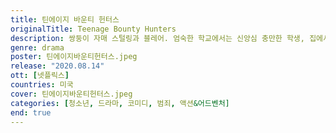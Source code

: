 ```yaml
---
title: 틴에이지 바운티 헌터스
originalTitle: Teenage Bounty Hunters
description: 쌍둥이 자매 스털링과 블레어. 엄숙한 학교에서는 신앙심 충만한 학생, 집에서는 엄마 아빠 말 잘 듣는 착한 딸. 학교가 끝나면? 죄짓고 도망 다니는 나쁜 놈들 사냥하는 범죄 저격수! 걸크러시 폭발하는 그녀들을 누구도 막을 수 없다.
genre: drama
poster: 틴에이지바운티헌터스.jpeg
release: "2020.08.14"
ott: [넷플릭스]
countries: 미국
cover: 틴에이지바운티헌터스.jpeg
categories: [청소년, 드라마, 코미디, 범죄, 액션&어드벤처]
end: true
---
```

